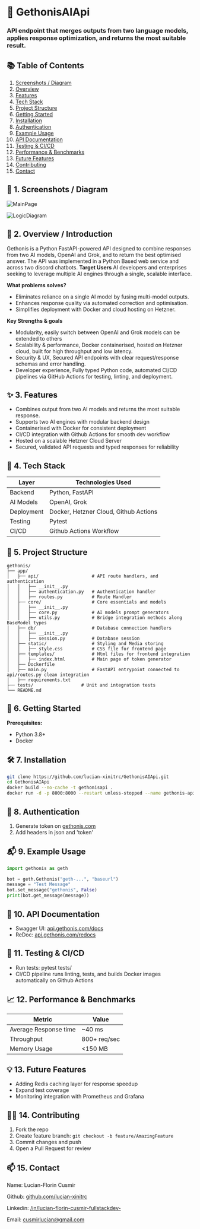 # 🚀 GethonisAIApi
### API endpoint that merges outputs from two language models, applies response optimization, and returns the most suitable result.

## 📚 Table of Contents

1. [Screenshots / Diagram](#-1-screenshots--diagram)
2. [Overview](#-2-overview--introduction)
3. [Features](#-3-features)
4. [Tech Stack](#-4-tech-stack)
5. [Project Structure](#-5-project-structure)
6. [Getting Started](#-6-getting-started)
7. [Installation](#-7-authentication)
8. [Authentication](#-8-authentication)
9. [Example Usage](#-9-example-usage)
10. [API Documentation](#-10-api-documentation)
11. [Testing & CI/CD](#-11-testing--cicd)
12. [Performance & Benchmarks](#-12-future-features)
13. [Future Features](#-13-future-features)
14. [Contributing](#%EF%B8%8F-14-contributing)
15. [Contact](#-15-contact)

## 📸 1. Screenshots / Diagram
![MainPage](app/static/gethonismain.png)

![LogicDiagram](app/static/logicdiagram.png)

## 🧠 2. Overview / Introduction
Gethonis is a Python FastAPI-powered API designed to combine responses from two AI models, OpenAI and Grok, and to return the best optimised answer. The API was implemented in a Python Based web service and across two discord chatbots. 
**Target Users** 
AI developers and enterprises seeking to leverage multiple AI engines through a single, scalable interface.

**What problems solves?**
* Eliminates reliance on a single AI model by fusing multi-model outputs.
* Enhances response quality via automated correction and optimisation.
* Simplifies deployment with Docker and cloud hosting on Hetzner.

**Key Strengths & goals**
* Modularity, easily switch between OpenAI and Grok models can be extended to others
* Scalability & performance, Docker containerised, hosted on Hetzner cloud, built for high throughput and low latency.
* Security & UX, Secured API endpoints with clear request/response schemas and error handling.
* Developer experience, Fully typed Python code, automated CI/CD pipelines via GitHub Actions for testing, linting, and deployment.

## ✨ 3. Features
* Combines output from two AI models and returns the most suitable response.
* Supports two AI engines with modular backend design
* Containerised with Docker for consistent deployment
* CI/CD integration with Github Actions for smooth dev workflow
* Hosted on a scalable Hetzner Cloud Server
* Secured, validated API requests and typed responses for reliability

## 🧰 4. Tech Stack

| Layer | Technologies Used | 
| -------- | -------- |
| Backend     | Python, FastAPI     |
| AI Models     | OpenAI, Grok     |
| Deployment    | Docker, Hetzner Cloud, Github Actions    |
| Testing     | Pytest     |
| CI/CD     | Github Actions Workflow    |


## 📂 5. Project Structure
```
gethonis/
├── app/
│   ├── api/                    # API route handlers, and authentication
│   │   ├── __init__.py
│   │   ├── authentication.py   # Authentication handler
│   │   ├── routes.py           # Route Handler
│   ├── core/                   # Core essentials and models
│   │   ├── __init__.py
│   │   ├── core.py             # AI models prompt generators
│   │   ├── utils.py            # Bridge integration methods along BaseModel types
│   ├── db/                     # Database connection handlers
│   │   ├── __init__.py         
│   │   ├── session.py          # Database session
│   ├── static/                 # Styling and Media storing 
│   │   ├── style.css           # CSS file for frontend page
│   ├── templates/              # Html files for frontend integration
│   │   ├── index.html          # Main page of token generator
│   ├── Dockerfile              
│   ├── main.py                 # FastAPI entrypoint connected to api/routes.py clean integration
│   ├── requirements.txt
├── tests/               	# Unit and integration tests
└── README.md
```
## 🚀 6. Getting Started
**Prerequisites:**
* Python 3.8+
* Docker

## 🛠 7. Installation
```bash
git clone https://github.com/lucian-xinitrc/GethonisAIApi.git 
cd GethonisAIApi
docker build --no-cache -t gethonisapi .
docker run -d -p 8000:8000 --restart unless-stopped --name gethonis-api gethonisapi
```
## 🔐 8. Authentication
1. Generate token on [gethonis.com](https://gethonis.com)
2. Add headers in json and 'token'

## 📬 9. Example Usage
```python
import gethonis as geth

bot = geth.Gethonis("geth-...", "baseurl")
message = "Test Message"
bot.set_message("gethonis", False)
print(bot.get_message(message))
```

## 📄 10. API Documentation
* Swagger UI: [api.gethonis.com/docs](https://api.gethonis.com/docs)
* ReDoc: [api.gethonis.com/redocs](https://api.gethonis.com/docs)

## 🧪 11. Testing & CI/CD
* Run tests: pytest tests/
* CI/CD pipeline runs linting, tests, and builds Docker images automatically on Github Actions

## 📈 12. Performance & Benchmarks
| Metric | Value | 
| -------- | -------- |
| Average Response time     | ~40 ms     |
|Throughput | 800+ req/sec |
|Memory Usage | <150 MB

## 💡 13. Future Features
* Adding Redis caching layer for response speedup
* Expand test coverage
* Monitoring integration with Prometheus and Grafana

## 🙋‍♂️ 14. Contributing
1. Fork the repo
2. Create feature branch: `git checkout -b feature/AmazingFeature`
3. Commit changes and push
4. Open a Pull Request for review

## 📫 15. Contact
Name: Lucian-Florin Cusmir

Github: [github.com/lucian-xinitrc](https://github.com/lucian-xinitrc)

Linkedin: [/in/lucian-florin-cusmir-fullstackdev-](https://www.linkedin.com/in/lucian-florin-cusmir-fullstackdev/)

Email: cusmirlucian@gmail.com